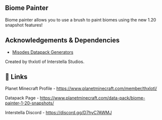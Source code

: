 ## Biome Painter

Biome painter allows you to use a brush to paint biomes
using the new 1.20 snapshot features!

## Acknowledgements & Dependencies

 - [Misodes Datapack Generators](https://misode.github.io/)

Created by thxlotl of Interstella Studios.

## 🔗 Links
Planet Minecraft Profile - https://www.planetminecraft.com/member/thxlotl/

Datapack Page - https://www.planetminecraft.com/data-pack/biome-painter-1-20-snapshots/

Interstella Discord - https://discord.gg/D7hyC7AWMJ